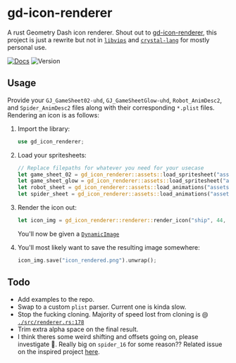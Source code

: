 # gd-icon-renderer

A rust Geometry Dash icon renderer. Shout out to [gd-icon-renderer](https://github.com/oatmealine/gd-icon-renderer), this project is just a rewrite but not in [`libvips`](https://www.libvips.org/) and [`crystal-lang`](https://crystal-lang.org/) for mostly personal use.

[![Docs](https://img.shields.io/docsrs/gd-icon-renderer)](https://docs.rs/gd-icon-renderer/latest)
![Version](https://img.shields.io/crates/v/gd-icon-renderer)

## Usage

Provide your `GJ_GameSheet02-uhd`, `GJ_GameSheetGlow-uhd`, `Robot_AnimDesc2`, and `Spider_AnimDesc2` files along with their corresponding `*.plist` files. Rendering an icon is as follows:

1. Import the library:

    ```rs
    use gd_icon_renderer;
    ```

2. Load your spritesheets:

    ```rs
    // Replace filepaths for whatever you need for your usecase
    let game_sheet_02 = gd_icon_renderer::assets::load_spritesheet("assets/GJ_GameSheet02-uhd.plist");
    let game_sheet_glow = gd_icon_renderer::assets::load_spritesheet("assets/GJ_GameSheetGlow-uhd.plist");
    let robot_sheet = gd_icon_renderer::assets::load_animations("assets/Robot_AnimDesc2.plist");
    let spider_sheet = gd_icon_renderer::assets::load_animations("assets/Spider_AnimDesc2.plist");
    ```

3. Render the icon out:

    ```rs
    let icon_img = gd_icon_renderer::renderer::render_icon("ship", 44, [0.0, 0.0, 0.0], [255.0/255.0, 125.0/255.0, 125.0/255.0], true, game_sheet_02, game_sheet_glow, robot_sheet, spider_sheet);
    ```

    You'll now be given a [`DynamicImage`](https://docs.rs/image/latest/image/enum.DynamicImage.html)

4. You'll most likely want to save the resulting image somewhere:

    ```rs
    icon_img.save("icon_rendered.png").unwrap();
    ```

## Todo

- Add examples to the repo.
- Swap to a custom `plist` parser. Current one is kinda slow.
- Stop the fucking cloning. Majority of speed lost from cloning is @ [`./src/renderer.rs:178`](./src/renderer.rs) 
- Trim extra alpha space on the final result.
- I think theres some weird shifting and offsets going on, please investigate 🥺. Really big on `spider_16` for some reason?? Related issue on the inspired project [here](https://github.com/oatmealine/gd-icon-renderer/issues/2).